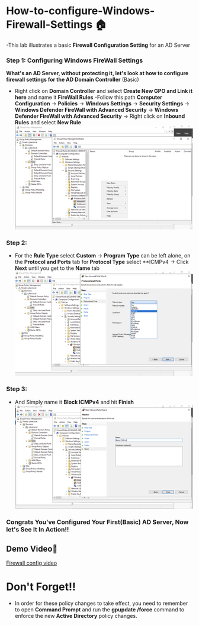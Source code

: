 # How-to-configure-Windows-Firewall-Settings 🏠
-This lab illustrates a basic **Firewall Configuration Setting** for an AD Server
### Step 1: Configuring Windows FireWall Settings
**What's an AD Server, without protecting it, let's look at how to configure firewall settings for the AD Domain Controller** (Basic)
- Right click on **Domain Controller** and select **Create New GPO and Link it here** and name it **FireWall Rules**
-Follow this path **Computer Configuration** -> **Policies** -> **Windows Settings** -> **Security Settings** -> **Windows Defender FireWall with Advanced Security** -> **Windows Defender FireWall with Advanced Security** -> Right click on **Inbound Rules** and select **New Rule**
![Loom Screenshot 2025-06-06 at 08 57 02](fire1.png)
### Step 2:
- For the **Rule Type** select **Custom** -> **Program Type** can be left alone, on the **Protocol and Ports** tab for **Protocol Type** select **ICMPv4 -> Click **Next** until you get to the **Name** tab
![Loom Screenshot 2025-06-06 at 08 57 44](ipv42.png)
### Step 3:
- And Simply name it **Block ICMPv4** and hit **Finish**
![Loom Screenshot 2025-06-06 at 08 58 40](finish3.png)
### Congrats You've Configured Your First(Basic) AD Server, Now let's See It In Action!!

## Demo Video🎥
[Firewall config video](https://www.loom.com/share/0ccebea9d8b94d6c816a7934ee133fa1?sid=43d3af55-7b4e-4849-aa28-82fd7ad95505)


# Don't Forget!!
- In order for these policy changes to take effect, you need to remember to open **Command Prompt** and run the **gpupdate /force** command to enforce the new **Active Directory** policy changes.
